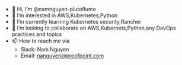 - 👋 Hi, I’m @namnguyen-plutoflume
- 👀 I’m interested in AWS,Kubernetes,Python
- 🌱 I’m currently learning Kubernetes security,Rancher
- 💞️ I’m looking to collaborate on AWS,Kubernets,Python,any DevOps practices and topics
- 📫 How to reach me via 
  - Slack: Nam Nguyen
  - Email: nanguyen@proofpoint.com

<!---
namnguyen-plutoflume/namnguyen-plutoflume is a ✨ special ✨ repository because its `README.md` (this file) appears on your GitHub profile.
You can click the Preview link to take a look at your changes.
--->
